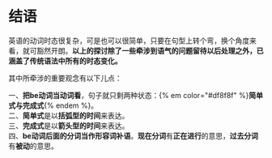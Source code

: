 # 结语

英语的动词时态很复杂，可是也可以很简单，只要在句型上转个弯，换个角度来看，就可豁然开朗。**以上的探讨除了一些牵涉到语气的问题留待以后处理之外，已涵盖了传统语法中所有的时态变化。**

其中所牵涉的重要观念有以下儿点：

一、**把be动词当动词看**，句子就只剩两种状态：{% em color="#df8f8f" %}**简单式与完成式**{% endem %}。  
二、**简单式**是以**括弧型的时间**来表达。  
三、**完成式**是以**箭头型的时间**来表达。  
四、**be动词后面的分词当作形容词补语**。**现在分词**有**正在进行**的意思，**过去分词**有**被动**的意思。 